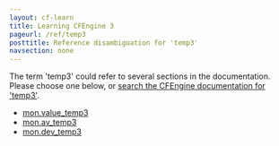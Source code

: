 ```yaml
---
layout: cf-learn
title: Learning CFEngine 3
pageurl: /ref/temp3
posttitle: Reference disambiguation for 'temp3'
navsection: none
---
```


The term 'temp3' could refer to several sections in the documentation. Please choose one below, or
[search the CFEngine documentation for 'temp3'](http://cfengine.com/docs/3.5/search.html?q=temp3).

- [mon.value_temp3](http://cfengine.com/docs/3.5/reference-special-variables-context-mon.html#mon-value_temp3)
- [mon.av_temp3](http://cfengine.com/docs/3.5/reference-special-variables-context-mon.html#mon-av_temp3)
- [mon.dev_temp3](http://cfengine.com/docs/3.5/reference-special-variables-context-mon.html#mon-dev_temp3)
